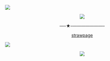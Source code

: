 ![](https://64.media.tumblr.com/03dc92b900098e8d77edf76463c96369/f66b8aeaa955beee-e2/s2048x3072/7b5b40d0237d817f73a37ef658964695734dc7d5.pnj)

<p align="center"
  
![](https://64.media.tumblr.com/2525ac4fea4405269d82c1e134ae3f11/9521aa1b747bfb09-32/s1280x1920/ed2ff2dd29cf916380eacecd5056178f6a1cedf4.pnj
)

<p align="center" 

  —–★–———————–

<p align="center" 

[strawpage](https://parallelharmonies.straw.page)   

![](https://64.media.tumblr.com/7599b078dea526caf40790c0159f4c38/f66b8aeaa955beee-c2/s2048x3072/322e444bf0b2e8f2185f965e50a8a4d75d74d778.pnj)

<p align="center">
  <img src="https://komarev.com/ghpvc/?username=VividOldTale&label=Fans&color=ef106c">
  </p>
